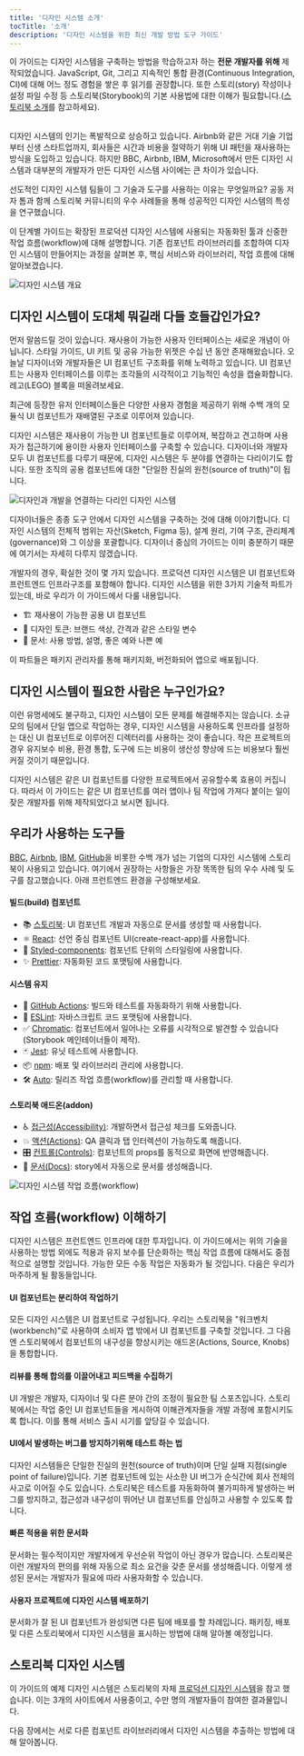 ```yaml
---
title: '디자인 시스템 소개'
tocTitle: '소개'
description: '디자인 시스템을 위한 최신 개발 방법 도구 가이드'
---
```


<div class="aside">이 가이드는 디자인 시스템을 구축하는 방법을 학습하고자 하는 <b>전문 개발자를 위해</b> 제작되었습니다. JavaScript, Git, 그리고 지속적인 통합 환경(Continuous Integration, CI)에 대해 어느 정도 경험을 쌓은 후 읽기를 권장합니다. 또한 스토리(story) 작성이나 설정 파일 수정 등 스토리북(Storybook)의 기본 사용법에 대한 이해가 필요합니다.(<a href="/intro-to-storybook">스토리북 소개</a>를 참고하세요).
</div>
<br/>

디자인 시스템의 인기는 폭발적으로 상승하고 있습니다. Airbnb와 같은 거대 기술 기업부터 신생 스타트업까지, 회사들은 시간과 비용을 절약하기 위해 UI 패턴을 재사용하는 방식을 도입하고 있습니다. 하지만 BBC, Airbnb, IBM, Microsoft에서 만든 디자인 시스템과 대부분의 개발자가 만든 디자인 시스템 사이에는 큰 차이가 있습니다.

선도적인 디자인 시스템 팀들이 그 기술과 도구를 사용하는 이유는 무엇일까요? 공동 저자 톰과 함께 스토리북 커뮤니티의 우수 사례들을 통해 성공적인 디자인 시스템의 특성을 연구했습니다.

이 단계별 가이드는 확장된 프로덕션 디자인 시스템에 사용되는 자동화된 툴과 신중한 작업 흐름(workflow)에 대해 설명합니다. 기존 컴포넌트 라이브러리를 조합하여 디자인 시스템이 만들어지는 과정을 살펴본 후, 핵심 서비스와 라이브러리, 작업 흐름에 대해 알아보겠습니다.

![디자인 시스템 개요](/design-systems-for-developers/design-system-overview.jpg)

## 디자인 시스템이 도대체 뭐길래 다들 호들갑인가요?

먼저 말씀드릴 것이 있습니다. 재사용이 가능한 사용자 인터페이스는 새로운 개념이 아닙니다. 스타일 가이드, UI 키트 및 공유 가능한 위젯은 수십 년 동안 존재해왔습니다. 오늘날 디자이너와 개발자들은 UI 컴포넌트 구조화를 위해 노력하고 있습니다. UI 컴포넌트는 사용자 인터페이스를 이루는 조각들의 시각적이고 기능적인 속성을 캡슐화합니다. 레고(LEGO) 블록을 떠올려보세요.

최근에 등장한 유저 인터페이스들은 다양한 사용자 경험을 제공하기 위해 수백 개의 모듈식 UI 컴포넌트가 재배열된 구조로 이루어져 있습니다.

디자인 시스템은 재사용이 가능한 UI 컴포넌트들로 이루어져, 복잡하고 견고하며 사용자가 접근하기에 용이한 사용자 인터페이스를 구축할 수 있습니다. 디자이너와 개발자 모두 UI 컴포넌트를 다루기 때문에, 디자인 시스템은 두 분야를 연결하는 다리이기도 합니다. 또한 조직의 공용 컴포넌트에 대한 "단일한 진실의 원천(source of truth)"이 됩니다.

![디자인과 개발을 연결하는 다리인 디자인 시스템](/design-systems-for-developers/design-system-context.jpg)

디자이너들은 종종 도구 안에서 디자인 시스템을 구축하는 것에 대해 이야기합니다. 디자인 시스템의 전체적 범위는 자산(Sketch, Figma 등), 설계 원리, 기여 구조, 관리체계(governance)와 그 이상을 포괄합니다. 디자이너 중심의 가이드는 이미 충분하기 때문에 여기서는 자세히 다루지 않겠습니다.

개발자의 경우, 확실한 것이 몇 가지 있습니다. 프로덕션 디자인 시스템은 UI 컴포넌트와 프런트엔드 인프라구조를 포함해야 합니다. 디자인 시스템을 위한 3가지 기술적 파트가 있는데, 바로 우리가 이 가이드에서 다룰 내용입니다.

- 🏗 재사용이 가능한 공용 UI 컴포넌트
- 🎨 디자인 토큰: 브랜드 색상, 간격과 같은 스타일 변수
- 📕 문서: 사용 방법, 설명, 좋은 예와 나쁜 예

이 파트들은 패키지 관리자를 통해 패키지화, 버전화되어 앱으로 배포됩니다.

## 디자인 시스템이 필요한 사람은 누구인가요?

이런 유명세에도 불구하고, 디자인 시스템이 모든 문제를 해결해주지는 않습니다. 소규모의 팀에서 단일 앱으로 작업하는 경우, 디자인 시스템을 사용하도록 인프라를 설정하는 대신 UI 컴포넌트로 이루어진 디렉터리를 사용하는 것이 좋습니다. 작은 프로젝트의 경우 유지보수 비용, 환경 통합, 도구에 드는 비용이 생산성 향상에 드는 비용보다 훨씬 커질 것이기 때문입니다.

디자인 시스템은 같은 UI 컴포넌트를 다양한 프로젝트에서 공유할수록 효용이 커집니다. 따라서 이 가이드는 같은 UI 컴포넌트를 여러 앱이나 팀 작업에 가져다 붙이는 일이 잦은 개발자를 위해 제작되었다고 보시면 됩니다.

## 우리가 사용하는 도구들

[BBC](https://www.bbc.co.uk/iplayer/storybook/index.html?path=/story/style-guide--colours), [Airbnb](https://github.com/airbnb/lunar), [IBM](https://www.carbondesignsystem.com/), [GitHub](https://primer.style/css/)을 비롯한 수백 개가 넘는 기업의 디자인 시스템에 스토리북이 사용되고 있습니다. 여기에서 권장하는 사항들은 가장 똑똑한 팀의 우수 사례 및 도구를 참고했습니다. 아래 프런트엔드 환경을 구성해보세요.

#### 빌드(build) 컴포넌트

- 📚 [스토리북](http://storybook.js.org): UI 컴포넌트 개발과 자동으로 문서를 생성할 때 사용합니다.
- ⚛️ [React](https://reactjs.org/): 선언 중심 컴포넌트 UI(create-react-app)를 사용합니다.
- 💅 [Styled-components](https://www.styled-components.com/): 컴포넌트 단위의 스타일링에 사용합니다.
- ✨ [Prettier](https://prettier.io/): 자동화된 코드 포맷팅에 사용합니다.

#### 시스템 유지

- 🚥 [GitHub Actions](https://github.com/features/actions): 빌드와 테스트를 자동화하기 위해 사용합니다.
- 📐 [ESLint](https://eslint.org/): 자바스크립트 코드 포맷팅에 사용합니다.
- ✅ [Chromatic](https://www.chromatic.com/?utm_source=storybook_website&utm_medium=link&utm_campaign=storybook): 컴포넌트에서 일어나는 오류를 시각적으로 발견할 수 있습니다(Storybook 메인테이너들이 제작).
- 🃏 [Jest](https://jestjs.io/): 유닛 테스트에 사용합니다.
- 📦 [npm](https://npmjs.com): 배포 및 라이브러리 관리에 사용합니다.
- 🛠 [Auto](https://github.com/intuit/auto): 릴리즈 작업 흐름(workflow)를 관리할 때 사용합니다.

#### 스토리북 애드온(addon)

- ♿ [접근성(Accessibility)](https://github.com/storybookjs/storybook/tree/master/addons/a11y): 개발하면서 접근성 체크를 도와줍니다.
- 💥 [액션(Actions)](https://storybook.js.org/docs/react/essentials/actions): QA 클릭과 탭 인터렉션이 가능하도록 해줍니다.
- 🎛 [컨트롤(Controls)](https://storybook.js.org/docs/react/essentials/controls): 컴포넌트의 props를 동적으로 화면에 반영해줍니다.
- 📕 [문서(Docs)](https://storybook.js.org/docs/react/writing-docs/introduction): story에서 자동으로 문서를 생성해줍니다.

![디자인 시스템 작업 흐름(workflow)](/design-systems-for-developers/design-system-workflow.jpg)

## 작업 흐름(workflow) 이해하기

디자인 시스템은 프런트엔드 인프라에 대한 투자입니다. 이 가이드에서는 위의 기술을 사용하는 방법 외에도 적용과 유지 보수를 단순화하는 핵심 작업 흐름에 대해서도 중점적으로 설명할 것입니다. 가능한 모든 수동 작업은 자동화가 될 것입니다. 다음은 우리가 마주하게 될 활동들입니다.

#### UI 컴포넌트는 분리하여 작업하기

모든 디자인 시스템은 UI 컴포넌트로 구성됩니다. 우리는 스토리북을 "워크벤치(workbench)"로 사용하여 소비자 앱 밖에서 UI 컴포넌트를 구축할 것입니다. 그 다음엔 스토리북에서 컴포넌트의 내구성을 향상시키는 애드온(Actions, Source, Knobs)을 통합합니다.

#### 리뷰를 통해 합의를 이끌어내고 피드백을 수집하기

UI 개발은 개발자, 디자이너 및 다른 분야 간의 조정이 필요한 팀 스포츠입니다. 스토리북에서는 작업 중인 UI 컴포넌트들을 게시하여 이해관계자들을 개발 과정에 포함시키도록 합니다. 이를 통해 서비스 출시 시기를 앞당길 수 있습니다.

#### UI에서 발생하는 버그를 방지하기위해 테스트 하는 법

디자인 시스템들은 단일한 진실의 원천(source of truth)이며 단일 실패 지점(single point of failure)입니다. 기본 컴포넌트에 있는 사소한 UI 버그가 순식간에 회사 전체의 사고로 이어질 수도 있습니다. 스토리북은 테스트를 자동화하여 불가피하게 발생하는 버그를 방지하고, 접근성과 내구성이 뛰어난 UI 컴포넌트를 안심하고 사용할 수 있도록 합니다.

#### 빠른 적용을 위한 문서화

문서화는 필수적이지만 개발자에게 우선순위 작업이 아닌 경우가 많습니다. 스토리북은 이런 개발자의 편의를 위해 자동으로 최소 요건을 갖춘 문서를 생성해줍니다. 이렇게 생성된 문서는 개발자가 필요에 따라 사용자화할 수 있습니다.

#### 사용자 프로젝트에 디자인 시스템 배포하기

문서화가 잘 된 UI 컴포넌트가 완성되면 다른 팀에 배포를 할 차례입니다. 패키징, 배포 및 다른 스토리북에서 디자인 시스템을 표시하는 방법에 대해 알아볼 예정입니다.

## 스토리북 디자인 시스템

이 가이드의 예제 디자인 시스템은 스토리북의 자체 [프로덕션 디자인 시스템](https://github.com/storybookjs/design-system)을 참고 했습니다. 이는 3개의 사이트에서 사용중이고, 수만 명의 개발자들이 참여한 결과물입니다.

다음 장에서는 서로 다른 컴포넌트 라이브러리에서 디자인 시스템을 추출하는 방법에 대해 알아봅니다.
